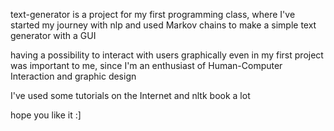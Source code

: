text-generator is a project for my first programming class, where I've started my journey with nlp and used Markov chains to make a simple text generator with a GUI

having a possibility to interact with users graphically even in my first project was important to me, since I'm an enthusiast of Human-Computer Interaction and graphic design

I've used some tutorials on the Internet and nltk book a lot

hope you like it :]
